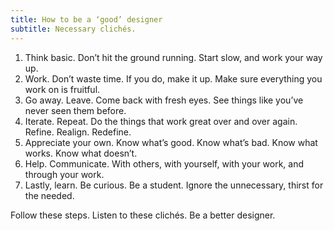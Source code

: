 ```yaml
---
title: How to be a ‘good’ designer
subtitle: Necessary clichés.
---
```


1. Think basic. Don’t hit the ground running. Start slow, and work your way up.
2. Work. Don’t waste time. If you do, make it up. Make sure everything you work on is fruitful.
3. Go away. Leave. Come back with fresh eyes. See things like you’ve never seen them before.
4. Iterate. Repeat. Do the things that work great over and over again. Refine. Realign. Redefine.
5. Appreciate your own. Know what’s good. Know what’s bad. Know what works. Know what doesn’t.
6. Help. Communicate. With others, with yourself, with your work, and through your work.
7. Lastly, learn. Be curious. Be a student. Ignore the unnecessary, thirst for the needed.

Follow these steps. Listen to these clichés. Be a better designer.